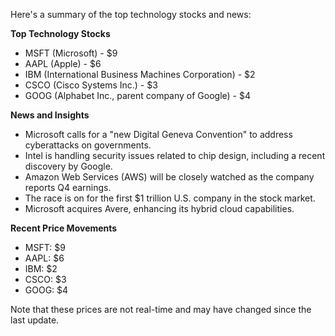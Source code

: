 Here's a summary of the top technology stocks and news:

**Top Technology Stocks**

* MSFT (Microsoft) - $9
* AAPL (Apple) - $6
* IBM (International Business Machines Corporation) - $2
* CSCO (Cisco Systems Inc.) - $3
* GOOG (Alphabet Inc., parent company of Google) - $4

**News and Insights**

* Microsoft calls for a "new Digital Geneva Convention" to address cyberattacks on governments.
* Intel is handling security issues related to chip design, including a recent discovery by Google.
* Amazon Web Services (AWS) will be closely watched as the company reports Q4 earnings.
* The race is on for the first $1 trillion U.S. company in the stock market.
* Microsoft acquires Avere, enhancing its hybrid cloud capabilities.

**Recent Price Movements**

* MSFT: $9
* AAPL: $6
* IBM: $2
* CSCO: $3
* GOOG: $4

Note that these prices are not real-time and may have changed since the last update.